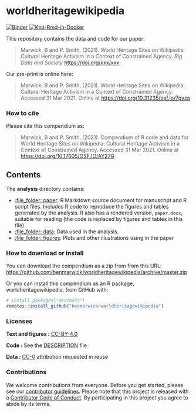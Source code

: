 
<!-- README.md is generated from README.Rmd. Please edit that file -->

# worldheritagewikipedia

[![Binder](https://mybinder.org/badge_logo.svg)](https://mybinder.org/v2/gh/benmarwick/worldheritagewikipedia/master?urlpath=rstudio)
[![Knit-Rmd-in-Docker](https://github.com/benmarwick/worldheritagewikipedia/workflows/.github/workflows/knit-Rmd-in-docker.yaml/badge.svg)](https://github.com/benmarwick/worldheritagewikipedia/actions)

This repository contains the data and code for our paper:

> Marwick, B and P. Smith, (2021). World Heritage Sites on Wikipedia:
> Cultural Heritage Activism in a Context of Constrained Agency. *Big
> Data and Society* <https://doi.org/xxx/xxx>

Our pre-print is online here:

> Marwick, B and P. Smith, (2021). World Heritage Sites on Wikipedia:
> Cultural Heritage Activism in a Context of Constrained Agency.
> Accessed 31 Mar 2021. Online at
> <https://doi.org/10.31235/osf.io/7gvza>

### How to cite

Please cite this compendium as:

> Marwick, B and P. Smith, (2021). Compendium of R code and data for
> World Heritage Sites on Wikipedia: Cultural Heritage Activism in a
> Context of Constrained Agency. Accessed 31 Mar 2021. Online at
> <https://doi.org/10.17605/OSF.IO/AY27G>

## Contents

The **analysis** directory contains:

-   [:file\_folder: paper](/analysis/paper): R Markdown source document
    for manuscript and R script files. Includes R code to reproduce the
    figures and tables generated by the analysis. It also has a rendered
    version, `paper.docx`, suitable for reading (the code is replaced by
    figures and tables in this file)  
-   [:file\_folder: data](/analysis/data): Data used in the analysis.  
-   [:file\_folder: figures](/analysis/figures): Plots and other
    illustrations using in the paper

### How to download or install

You can download the compendium as a zip from from this URL:
<https://github.com/benmarwick/worldheritagewikipedia/archive/master.zip>

Or you can install this compendium as an R package,
worldheritagewikipedia, from GitHub with:

``` r
# install.packages("devtools")
remotes::install_github("benmarwick/worldheritagewikipedia")
```

### Licenses

**Text and figures :**
[CC-BY-4.0](http://creativecommons.org/licenses/by/4.0/)

**Code :** See the [DESCRIPTION](DESCRIPTION) file

**Data :** [CC-0](http://creativecommons.org/publicdomain/zero/1.0/)
attribution requested in reuse

### Contributions

We welcome contributions from everyone. Before you get started, please
see our [contributor guidelines](CONTRIBUTING.md). Please note that this
project is released with a [Contributor Code of Conduct](CONDUCT.md). By
participating in this project you agree to abide by its terms.
